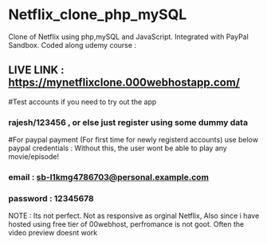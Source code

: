 # Netflix_clone_php_mySQL
Clone of Netflix using php,mySQL and JavaScript. Integrated with PayPal Sandbox. Coded along udemy course :

## LIVE LINK : https://mynetflixclone.000webhostapp.com/

#Test accounts if you need to try out the app

### rajesh/123456 , or else just register using some dummy data

#For paypal payment (For first time for newly registerd accounts) use below paypal credentials :
Without this, the user wont be able to play any movie/episode!

### email : sb-l1kmg4786703@personal.example.com
### password : 12345678

NOTE : Its not perfect. Not as responsive as orginal Netflix, Also since i have hosted using free tier of 00webhost, perfromance is not goot. Often the video preview doesnt work

